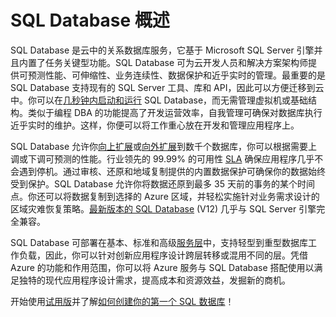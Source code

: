 ﻿<properties
   pageTitle="什么是 SQL Database"
   description="了解 Azure SQL Database、Microsoft 的关系数据库管理系统 (RDBMS) 和云中 PaaS 解决方案的技术详细信息与功能。"
   services="sql-database"
   documentationCenter=""
   authors="shontnew"
   manager="jeffreyg"
   editor="monicar"/>

<tags
   ms.service="sql-database"
   ms.devlang="na"
   ms.topic="article"
   ms.tgt_pltfrm="na"
   ms.workload="data-management"
   ms.date="04/14/2015"
   wacn.date="05/25/2015"
   ms.author="shkurhek"/>

# SQL Database 概述

SQL Database 是云中的关系数据库服务，它基于 Microsoft SQL Server 引擎并且内置了任务关键型功能。SQL Database 可为云开发人员和解决方案架构师提供可预测性能、可伸缩性、业务连续性、数据保护和近乎实时的管理。最重要的是 SQL Database 支持现有的 SQL Server 工具、库和 API，因此可以方便迁移到云中。你可以在[几秒钟内启动和运行](sql-database-get-started) SQL Database，而无需管理虚拟机或基础结构。类似于编程 DBA 的功能提高了开发运营效率，自我管理可确保对数据库执行近乎实时的维护。这样，你便可以将工作重心放在开发和管理应用程序上。

SQL Database 允许你[向上扩展](sql-database-service-tiers)或[向外扩展](sql-database-elastic-scale-get-started)到数千个数据库，你可以根据需要上调或下调可预测的性能。行业领先的 99.99% 的可用性 [SLA](/support/legal/sla/) 确保应用程序几乎不会遇到停机。通过审核、还原和地域复制提供的内置数据保护可确保你的数据始终受到保护。SQL Database 允许你将数据还原到最多 35 天前的事务的某个时间点。你还可以将数据复制到选择的 Azure 区域，并轻松实施针对业务需求设计的区域灾难恢复策略。[最新版本的 SQL Database](sql-database-preview-whats-new) (V12) 几乎与 SQL Server 引擎完全兼容。

SQL Database 可部署在基本、标准和高级[服务层](sql-database-service-tiers)中，支持轻型到重型数据库工作负载，因此，你可以针对创新应用程序设计跨层转移或混用不同的层。凭借 Azure 的功能和作用范围，你可以将 Azure 服务与 SQL Database 搭配使用以满足独特的现代应用程序设计需求，提高成本和资源效益，发掘新的商机。

开始使用[试用版](/pricing/1rmb-trial/)并了解[如何创建你的第一个 SQL 数据库](sql-database-get-started)！

<!--HONumber=55-->
